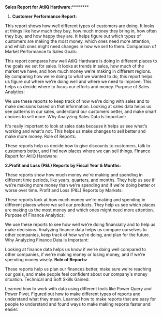 **Sales Report for AtliQ Hardware:**********

1. **Customer Performance Report:**

This report shows how well different types of customers are doing. It looks at things like how much they buy, how much money they bring in, how often they buy, and how happy they are.
It helps figure out which types of customers are making the most money, which ones need more attention, and which ones might need changes in how we sell to them.
Comparison of Market Performance to Sales Goals:

This report compares how well AtliQ Hardware is doing in different places to the goals we set for sales.
It looks at trends in sales, how much of the market we have, and how much money we're making in different regions.
By comparing how we're doing to what we wanted to do, this report helps us figure out where we're doing well and where we need to improve. This helps us decide where to focus our efforts and money.
Purpose of Sales Analytics:

We use these reports to keep track of how we're doing with sales and to make decisions based on that information.
Looking at sales data helps us see patterns in our sales, understand our customers better, and make smart choices to sell more.
Why Analyzing Sales Data Is Important:

It's really important to look at sales data because it helps us see what's working and what's not. This helps us make changes to sell better and make more money.
Role of Reports:

These reports help us decide how to give discounts to customers, talk to customers better, and find new places where we can sell things.
Finance Report for AtliQ Hardware:

**2.Profit and Loss (P&L) Reports by Fiscal Year & Months:**

These reports show how much money we're making and spending in different time periods, like years, quarters, and months.
They help us see if we're making more money than we're spending and if we're doing better or worse over time.
Profit and Loss (P&L) Reports by Markets:

These reports look at how much money we're making and spending in different places where we sell our products.
They help us see which places are making us the most money and which ones might need more attention.
Purpose of Finance Analytics:

We use these reports to see how well we're doing financially and to help us make decisions.
Analyzing finance data helps us compare ourselves to other companies, keep track of how we're doing, and plan for the future.
Why Analyzing Finance Data Is Important:

Looking at finance data helps us know if we're doing well compared to other companies, if we're making money or losing money, and if we're spending money wisely.
**Role of Reports:**

These reports help us plan our finances better, make sure we're reaching our goals, and make people feel confident about our company's money situation.
Technical and Soft Skills Gained:

Learned how to work with data using different tools like Power Query and Power Pivot.
Figured out how to make different types of reports and understand what they mean.
Learned how to make reports that are easy for people to understand and found ways to make making reports faster and easier.
